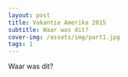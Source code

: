 ```yaml
---
layout: post
title: Vakantie Amerika 2015
subtitle: Waar was dit?
cover-img: /assets/img/part1.jpg
tags: 1
---
```


Waar was dit?
